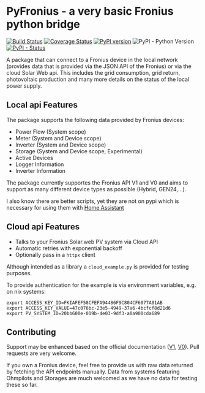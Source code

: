# PyFronius - a very basic Fronius python bridge
[![Build Status](https://app.travis-ci.com/nielstron/pyfronius.svg?branch=master)](https://app.travis-ci.com/nielstron/pyfronius)
[![Coverage Status](https://coveralls.io/repos/github/nielstron/pyfronius/badge.svg?branch=master)](https://coveralls.io/github/nielstron/pyfronius?branch=master)
 [![PyPI version](https://badge.fury.io/py/PyFronius.svg)](https://pypi.org/project/pyfronius/)
 ![PyPI - Python Version](https://img.shields.io/pypi/pyversions/PyFronius.svg)
 [![PyPI - Status](https://img.shields.io/pypi/status/PyFronius.svg)](https://pypi.org/project/pyfronius/)

A package that can connect to a Fronius device in the local network (provides data
that is provided via the JSON API of the Fronius) or via the cloud Solar Web api.
This includes the grid consumption, grid return, photovoltaic production
and many more details on the status of the local power supply.

## Local api Features 

The package supports the following data provided by Fronius devices:

- Power Flow (System scope)
- Meter (System and Device scope)
- Inverter (System and Device scope)
- Storage (System and Device scope, Experimental) 
- Active Devices
- Logger Information
- Inverter Information

The package currently supportes the Fronius API V1 and V0
and aims to support as many different device types as possible (Hybrid, GEN24,...).

I also know there are better scripts, yet they are not on pypi which is necessary
for using them with [Home Assistant](https://www.home-assistant.io)

## Cloud api Features

- Talks to your Fronius Solar.web PV system via Cloud API
- Automatic retries with exponential backoff
- Optionally pass in a `httpx` client

Although intended as a library a `cloud_example.py` is provided for testing purposes.

To provide authentication for the example is via environment variables, e.g. on nix systems:

```
export ACCESS_KEY_ID=FKIAFEF58CFEFA94486F9C804CF6077A01AB
export ACCESS_KEY_VALUE=47c076bc-23e5-4949-37a6-4bcfcf8d21d6
export PV_SYSTEM_ID=20bb600e-019b-4e03-9df3-a0a900cda689
```

## Contributing

Support may be enhanced based on the official documentation ([V1](https://www.fronius.com/~/downloads/Solar%20Energy/Operating%20Instructions/42%2C0410%2C2012.pdf), [V0](https://www.fronius.com/~/downloads/Solar%20Energy/Operating%20Instructions/42,0410,2011.pdf)).
Pull requests are very welcome.

If you own a Fronius device, feel free to provide us with raw data returned
by fetching the API endpoints manually.
Data from systems featuring Ohmpilots and Storages are much welcomed as we
have no data for testing these so far.

